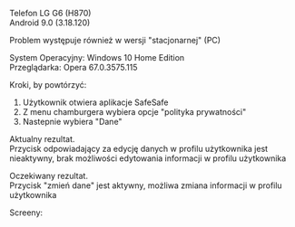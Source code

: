 Telefon LG G6 (H870)  
Android 9.0 (3.18.120)  

Problem występuje również w wersji "stacjonarnej" (PC)  

System Operacyjny: Windows 10 Home Edition  
Przeglądarka: Opera 67.0.3575.115  

Kroki, by powtórzyć:  

1. Użytkownik otwiera aplikacje SafeSafe  
2. Z menu chamburgera wybiera opcje "polityka prywatności"  
3. Nastepnie wybiera "Dane"  

Aktualny rezultat.  
Przycisk odpowiadający za edycję danych w profilu użytkownika jest nieaktywny, brak możliwości edytowania informacji w profilu użytkownika  

Oczekiwany rezultat.  
Przycisk "zmień dane" jest aktywny, możliwa zmiana informacji w profilu użytkownika  

Screeny:  

